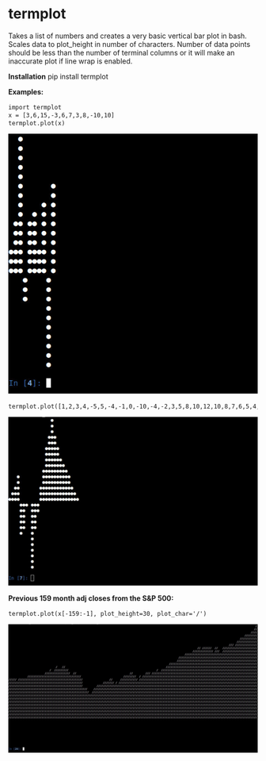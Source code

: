 # termplot
Takes a list of numbers and creates a very basic vertical bar plot in bash. Scales data to plot_height in number of 
characters.  Number of data points should be less than the number of terminal columns or it will make an inaccurate plot 
if line wrap is enabled.

<b>Installation</b>
    pip install termplot

<b>Examples:</b>

    import termplot
    x = [3,6,15,-3,6,7,3,8,-10,10]
    termplot.plot(x)

![Alt text](ex1.jpg)

    termplot.plot([1,2,3,4,-5,5,-4,-1,0,-10,-4,-2,3,5,8,10,12,10,8,7,6,5,4,3,2,1])

![Alt text](ex2.jpg)

<b>Previous 159 month adj closes from the S&P 500:</b>

    termplot.plot(x[-159:-1], plot_height=30, plot_char='/')

![Alt text](ex3.jpg)
